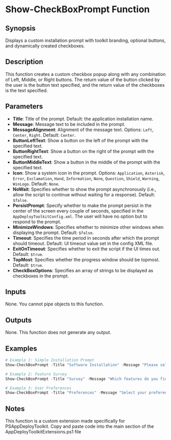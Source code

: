 # Show-CheckBoxPrompt Function

## Synopsis
Displays a custom installation prompt with toolkit branding, optional buttons, and dynamically created checkboxes.

## Description
This function creates a custom checkbox popup along with any combination of Left, Middle, or Right buttons. The return value of the button clicked by the user is the button text specified, and the return value of the checkboxes is the text specified.

## Parameters

- **Title**: Title of the prompt. Default: the application installation name.
- **Message**: Message text to be included in the prompt.
- **MessageAlignment**: Alignment of the message text. Options: `Left`, `Center`, `Right`. Default: `Center`.
- **ButtonLeftText**: Show a button on the left of the prompt with the specified text.
- **ButtonRightText**: Show a button on the right of the prompt with the specified text.
- **ButtonMiddleText**: Show a button in the middle of the prompt with the specified text.
- **Icon**: Show a system icon in the prompt. Options: `Application`, `Asterisk`, `Error`, `Exclamation`, `Hand`, `Information`, `None`, `Question`, `Shield`, `Warning`, `WinLogo`. Default: `None`.
- **NoWait**: Specifies whether to show the prompt asynchronously (i.e., allow the script to continue without waiting for a response). Default: `$false`.
- **PersistPrompt**: Specify whether to make the prompt persist in the center of the screen every couple of seconds, specified in the `AppDeployToolkitConfig.xml`. The user will have no option but to respond to the prompt.
- **MinimizeWindows**: Specifies whether to minimize other windows when displaying the prompt. Default: `$false`.
- **Timeout**: Specifies the time period in seconds after which the prompt should timeout. Default: UI timeout value set in the config XML file.
- **ExitOnTimeout**: Specifies whether to exit the script if the UI times out. Default: `$true`.
- **TopMost**: Specifies whether the progress window should be topmost. Default: `$true`.
- **CheckBoxOptions**: Specifies an array of strings to be displayed as checkboxes in the prompt.

## Inputs
None. You cannot pipe objects to this function.

## Outputs
None. This function does not generate any output.

## Examples

```powershell
# Example 1: Simple Installation Prompt
Show-CheckBoxPrompt -Title "Software Installation" -Message "Please select the components you want to install:" -CheckBoxOptions @("Component 1", "Component 2", "Component 3") -ButtonRightText "Install" -ButtonLeftText "Cancel"
```
```powershell
# Example 2: Feature Survey
Show-CheckBoxPrompt -Title "Survey" -Message "Which features do you find most useful?" -CheckBoxOptions @("Feature A", "Feature B", "Feature C", "Feature D") -ButtonRightText "Submit" -ButtonLeftText "Skip"
```
```powershell
# Example 3: User Preferences
Show-CheckBoxPrompt -Title "Preferences" -Message "Select your preferences:" -CheckBoxOptions @("Preference 1", "Preference 2", "Preference 3") -ButtonRightText "Save" -ButtonLeftText "Discard" -Icon Information -NoWait
```

## Notes
This function is a custom extension made specifically for PSAppDeployToolkit.
Copy and paste code into the main section of the AppDeployToolkitExtensions.ps1 file
